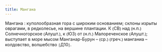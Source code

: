 ```yaml
---
title: Мангана
---
```


Мангана
: куполообразная гора с широким основанием; склоны изрыты оврагами, в редколесье, на вершине плантации. К ⦅СВ⦆ над ⦅н.п.⦆ Солнечногорское ⦅Алушт.⦆, к ⦅ЮЗ⦆ от ⦅н.п.⦆ Малореченское ⦅Алушт.⦆; выступает в море мысом Манганар-Бурун – ⦅ср.⦆ ⦅греч.⦆ манганиа – колдовство, волшебство ⦃Д10⦄.
